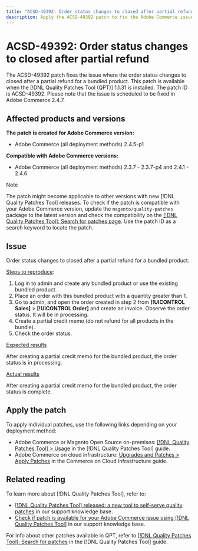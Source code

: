 ```yaml
---
title: "ACSD-49392: Order status changes to closed after partial refund"
description: Apply the ACSD-49392 patch to fix the Adobe Commerce issue where the order status changes to closed after a partial refund for a bundled product.
---
```

# ACSD-49392: Order status changes to closed after partial refund

The ACSD-49392 patch fixes the issue where the order status changes to closed after a partial refund for a bundled product. This patch is available when the [!DNL Quality Patches Tool (QPT)] 1.1.31 is installed. The patch ID is ACSD-49392. Please note that the issue is scheduled to be fixed in Adobe Commerce 2.4.7.

## Affected products and versions

**The patch is created for Adobe Commerce version:**

* Adobe Commerce (all deployment methods) 2.4.5-p1

**Compatible with Adobe Commerce versions:**

* Adobe Commerce (all deployment methods) 2.3.7 - 2.3.7-p4 and 2.4.1 - 2.4.6

>[!NOTE]
>
>The patch might become applicable to other versions with new [!DNL Quality Patches Tool] releases. To check if the patch is compatible with your Adobe Commerce version, update the `magento/quality-patches` package to the latest version and check the compatibility on the [[!DNL Quality Patches Tool]: Search for patches page](https://experienceleague.adobe.com/tools/commerce-quality-patches/index.html). Use the patch ID as a search keyword to locate the patch.

## Issue

Order status changes to closed after a partial refund for a bundled product.

<u>Steps to reproduce</u>:

1. Log in to admin and create any bundled product or use the existing bundled product.
1. Place an order with this bundled product with a quantity greater than 1.
1. Go to admin, and open the order created in step 2 from **[!UICONTROL Sales]** > **[!UICONTROL Order]** and create an invoice. Observe the order status. It will be in processing.
1. Create a partial credit memo (do not refund for all products in the bundle).
1. Check the order status.

<u>Expected results</u>

After creating a partial credit memo for the bundled product, the order status is in processing.

<u>Actual results</u>

After creating a partial credit memo for the bundled product, the order status is complete.

## Apply the patch

To apply individual patches, use the following links depending on your deployment method:

* Adobe Commerce or Magento Open Source on-premises: [[!DNL Quality Patches Tool] > Usage](https://experienceleague.adobe.com/docs/commerce-operations/tools/quality-patches-tool/usage.html) in the [!DNL Quality Patches Tool] guide.
* Adobe Commerce on cloud infrastructure: [Upgrades and Patches > Apply Patches](https://experienceleague.adobe.com/docs/commerce-cloud-service/user-guide/develop/upgrade/apply-patches.html) in the Commerce on Cloud Infrastructure guide.

## Related reading

To learn more about [!DNL Quality Patches Tool], refer to:

* [[!DNL Quality Patches Tool] released: a new tool to self-serve quality patches](/help/announcements/adobe-commerce-announcements/magento-quality-patches-released-new-tool-to-self-serve-quality-patches.md) in our support knowledge base.
* [Check if patch is available for your Adobe Commerce issue using [!DNL Quality Patches Tool]](/help/support-tools/patches-available-in-qpt-tool/check-patch-for-magento-issue-with-magento-quality-patches.md) in our support knowledge base.

For info about other patches available in QPT, refer to [[!DNL Quality Patches Tool]: Search for patches](https://experienceleague.adobe.com/tools/commerce-quality-patches/index.html) in the [!DNL Quality Patches Tool] guide.
